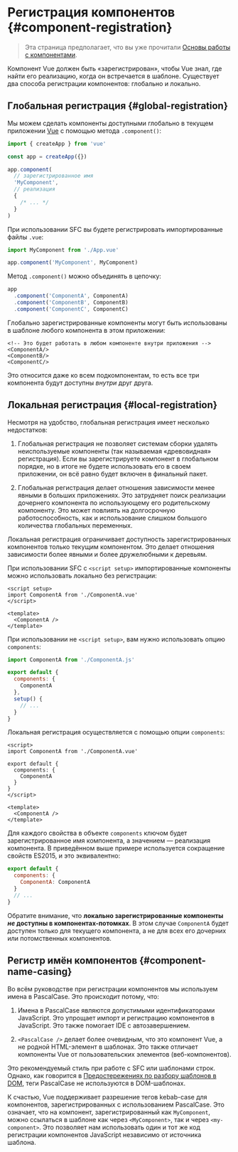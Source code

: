 # Регистрация компонентов {#component-registration}

> Эта страница предполагает, что вы уже прочитали [Основы работы с компонентами](/guide/essentials/component-basics).

<VueSchoolLink href="https://vueschool.io/lessons/vue-3-global-vs-local-vue-components" title="Бесплатный урок по регистрации компонентов Vue.js"/>

Компонент Vue должен быть «зарегистрирован», чтобы Vue знал, где найти его реализацию, когда он встречается в шаблоне. Существует два способа регистрации компонентов: глобально и локально.

## Глобальная регистрация {#global-registration}

Мы можем сделать компоненты доступными глобально в текущем приложении [Vue](/guide/essentials/application) с помощью метода `.component()`:

```js
import { createApp } from 'vue'

const app = createApp({})

app.component(
  // зарегистрированное имя
  'MyComponent',
  // реализация
  {
    /* ... */
  }
)
```

При использовании SFC вы будете регистрировать импортированные файлы `.vue`:

```js
import MyComponent from './App.vue'

app.component('MyComponent', MyComponent)
```

Метод `.component()` можно объединять в цепочку:

```js
app
  .component('ComponentA', ComponentA)
  .component('ComponentB', ComponentB)
  .component('ComponentC', ComponentC)
```

Глобально зарегистрированные компоненты могут быть использованы в шаблоне любого компонента в этом приложении:

```vue-html
<!-- Это будет работать в любом компоненте внутри приложения -->
<ComponentA/>
<ComponentB/>
<ComponentC/>
```

Это относится даже ко всем подкомпонентам, то есть все три компонента будут доступны _внутри_ друг друга.

## Локальная регистрация {#local-registration}

Несмотря на удобство, глобальная регистрация имеет несколько недостатков:

1. Глобальная регистрация не позволяет системам сборки удалять неиспользуемые компоненты (так называемая «древовидная» регистрация). Если вы зарегистрируете компонент в глобальном порядке, но в итоге не будете использовать его в своем приложении, он всё равно будет включен в финальный пакет.

2. Глобальная регистрация делает отношения зависимости менее явными в больших приложениях. Это затрудняет поиск реализации дочернего компонента по использующему его родительскому компоненту. Это может повлиять на долгосрочную работоспособность, как и использование слишком большого количества глобальных переменных.

Локальная регистрация ограничивает доступность зарегистрированных компонентов только текущим компонентом. Это делает отношения зависимости более явными и более дружелюбными к деревьям.

<div class="composition-api">

При использовании SFC с `<script setup>` импортированные компоненты можно использовать локально без регистрации:

```vue
<script setup>
import ComponentA from './ComponentA.vue'
</script>

<template>
  <ComponentA />
</template>
```

При использовании не `<script setup>`, вам нужно использовать опцию `components`:

```js
import ComponentA from './ComponentA.js'

export default {
  components: {
    ComponentA
  },
  setup() {
    // ...
  }
}
```

</div>
<div class="options-api">

Локальная регистрация осуществляется с помощью опции `components`:

```vue
<script>
import ComponentA from './ComponentA.vue'

export default {
  components: {
    ComponentA
  }
}
</script>

<template>
  <ComponentA />
</template>
```

</div>

Для каждого свойства в объекте `components` ключом будет зарегистрированное имя компонента, а значением — реализация компонента. В приведённом выше примере используется сокращение свойств ES2015, и это эквивалентно:

```js
export default {
  components: {
    ComponentA: ComponentA
  }
  // ...
}
```

Обратите внимание, что **локально зарегистрированные компоненты _не_ доступны в компонентах-потомках**. В этом случае `ComponentA` будет доступен только для текущего компонента, а не для всех его дочерних или потомственных компонентов.

## Регистр имён компонентов {#component-name-casing}

Во всём руководстве при регистрации компонентов мы используем имена в PascalCase. Это происходит потому, что:

1. Имена в PascalCase являются допустимыми идентификаторами JavaScript. Это упрощает импорт и регистрацию компонентов в JavaScript. Это также помогает IDE с автозавершением.

2. `<PascalCase />` делает более очевидным, что это компонент Vue, а не родной HTML-элемент в шаблонах. Это также отличает компоненты Vue от пользовательских элементов (веб-компонентов).

Это рекомендуемый стиль при работе с SFC или шаблонами строк. Однако, как говорится в [Предостережениях по разбору шаблонов в DOM](/guide/essentials/component-basics#in-dom-template-parsing-caveats), теги PascalCase не используются в DOM-шаблонах.

К счастью, Vue поддерживает разрешение тегов kebab-case для компонентов, зарегистрированных с использованием PascalCase. Это означает, что на компонент, зарегистрированный как `MyComponent`, можно ссылаться в шаблоне как через `<MyComponent>`, так и через `<my-component>`. Это позволяет нам использовать один и тот же код регистрации компонентов JavaScript независимо от источника шаблона.
